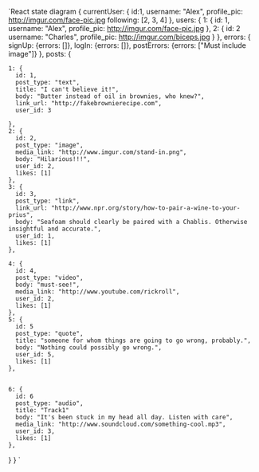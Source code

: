 `React state diagram
{
  currentUser: {
    id:1,
    username: "Alex",
    profile_pic: http://imgur.com/face-pic.jpg
    following: [2, 3, 4]
  },
  users: {
    1: {
      id: 1,
      username: "Alex",
      profile_pic: http://imgur.com/face-pic.jpg
    },
    2: {
      id: 2
      username: "Charles",
      profile_pic: http://imgur.com/biceps.jpg
    }
  },
  errors: {
    signUp: {errors: []},
    logIn: {errors: []},
    postErrors: {errors: ["Must include image"]}
  },
  posts: {

    1: {
      id: 1,
      post_type: "text",
      title: "I can't believe it!",
      body: "Butter instead of oil in brownies, who knew?",
      link_url: "http://fakebrownierecipe.com",
      user_id: 3

    },
    2: {
      id: 2,
      post_type: "image",
      media_link: "http://www.imgur.com/stand-in.png",
      body: "Hilarious!!!",
      user_id: 2,
      likes: [1]
    },
    3: {
      id: 3,
      post_type: "link",
      link_url: "http://www.npr.org/story/how-to-pair-a-wine-to-your-prius",
      body: "Seafoam should clearly be paired with a Chablis. Otherwise insightful and accurate.",
      user_id: 1,
      likes: [1]
    },

    4: {
      id: 4,
      post_type: "video",
      body: "must-see!",
      media_link: "http://www.youtube.com/rickroll",
      user_id: 2,
      likes: [1]
    },
    5: {
      id: 5
      post_type: "quote",
      title: "someone for whom things are going to go wrong, probably.",
      body: "Nothing could possibly go wrong.",
      user_id: 5,
      likes: [1]
    },


    6: {
      id: 6
      post_type: "audio",
      title: "Track1"
      body: "It's been stuck in my head all day. Listen with care",
      media_link: "http://www.soundcloud.com/something-cool.mp3",
      user_id: 3,
      likes: [1]
    },
  }
}
`
